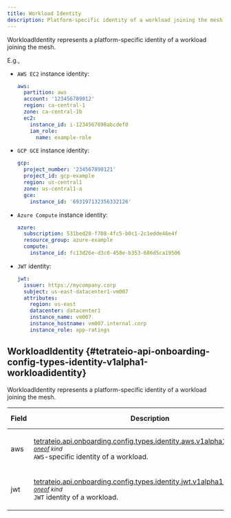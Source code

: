 ```yaml
---
title: Workload Identity
description: Platform-specific identity of a workload joining the mesh.
---
```




<!-- WARNING: This page is generated. Please take a look at extensions/plugin-service-bridge-api-docs/src/files/doc/page.ejs -->

WorkloadIdentity represents a platform-specific identity of a workload
joining the mesh.

E.g.,

* `AWS EC2` instance identity:

  ```yaml
  aws:
    partition: aws
    account: '123456789012'
    region: ca-central-1
    zone: ca-central-1b
    ec2:
      instance_id: i-1234567890abcdef0
      iam_role:
        name: example-role
  ```

* `GCP GCE` instance identity:

  ```yaml
  gcp:
    project_number: '234567890121'
    project_id: gcp-example
    region: us-central1
    zone: us-central1-a
    gce:
      instance_id: '693197132356332126'
  ```

* `Azure Compute` instance identity:

  ```yaml
  azure:
    subscription: 531bed28-f708-4fc5-b0c1-2c1edde46e4f
    resource_group: azure-example
    compute:
      instance_id: fc13d26e-d3c0-458e-b353-686d5ca19506
  ```

* `JWT` identity:

  ```yaml
  jwt:
    issuer: https://mycompany.corp
    subject: us-east-datacenter1-vm007
    attributes:
      region: us-east
      datacenter: datacenter1
      instance_name: vm007
      instance_hostname: vm007.internal.corp
      instance_role: app-ratings
  ```





## WorkloadIdentity {#tetrateio-api-onboarding-config-types-identity-v1alpha1-workloadidentity}

WorkloadIdentity represents a platform-specific identity of a workload
joining the mesh.



  
<div class="generated-table"></div>

<table>
<thead>
<tr>
<th>Field</th>
<th class="description">Description</th>
<th>Validation Rule</th>
</tr>
</thead>
    
<tr>
<td>


aws

</td>

<td>

[tetrateio.api.onboarding.config.types.identity.aws.v1alpha1.AwsIdentity](../../../../../onboarding/config/types/identity/aws/v1alpha1/aws#tetrateio-api-onboarding-config-types-identity-aws-v1alpha1-awsidentity) _<sup><a href="https://developers.google.com/protocol-buffers/docs/proto3#oneof" target="_blank">oneof</a> kind</sup>_ <br/> `AWS`-specific identity of a workload.

</td>

<td>

&ndash;

</td>
</tr>
    
<tr>
<td>


jwt

</td>

<td>

[tetrateio.api.onboarding.config.types.identity.jwt.v1alpha1.JwtIdentity](../../../../../onboarding/config/types/identity/jwt/v1alpha1/jwt#tetrateio-api-onboarding-config-types-identity-jwt-v1alpha1-jwtidentity) _<sup><a href="https://developers.google.com/protocol-buffers/docs/proto3#oneof" target="_blank">oneof</a> kind</sup>_ <br/> `JWT` identity of a workload.

</td>

<td>

&ndash;

</td>
</tr>
    
</table>
  



